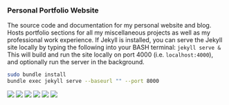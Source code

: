 ### Personal Portfolio Website

The source code and documentation for my personal website and blog. Hosts portfolio sections for all my miscellaneous projects as well as my professional work experience. 
If Jekyll is installed, you can serve the Jekyll site locally by typing the following into your BASH terminal: `jekyll serve &` This will build and run the site locally on port 4000 (i.e. `localhost:4000`), and optionally run the server in the background.

```bash
sudo bundle install  
bundle exec jekyll serve --baseurl "" --port 8000  
```
<img src="https://img.shields.io/badge/version-final-blue.svg" /> <img src="https://img.shields.io/badge/type-portfolio-yellow.svg" /> <img src="https://img.shields.io/badge/type-blog,%20portfolio-brightgreen.svg" /> <img src="https://img.shields.io/badge/license-GNU-red.svg" /> <img src="https://img.shields.io/badge/status-complete-ff69b4.svg" /> <img src="https://img.shields.io/badge/maintainer-LaputanMachines-informational.svg" />
